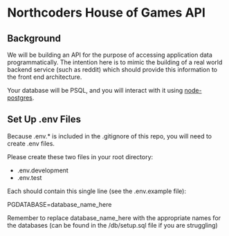 # Northcoders House of Games API

## Background

We will be building an API for the purpose of accessing application data programmatically. The intention here is to mimic the building of a real world backend service (such as reddit) which should provide this information to the front end architecture.

Your database will be PSQL, and you will interact with it using [node-postgres](https://node-postgres.com/).

## Set Up .env Files

Because .env.\* is included in the .gitignore of this repo, you will need to create .env files.

Please create these two files in your root directory:

- .env.development
- .env.test

Each should contain this single line (see the .env.example file):

PGDATABASE=database_name_here

Remember to replace database_name_here with the appropriate names for the databases (can be found in the /db/setup.sql file if you are struggling)
